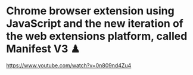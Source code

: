 # Chrome browser extension using JavaScript and the new iteration of the web extensions platform, called Manifest V3 ♟

https://www.youtube.com/watch?v=0n809nd4Zu4
